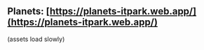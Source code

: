 
## Planets: [https://planets-itpark.web.app/](https://planets-itpark.web.app/)

(assets load slowly)
